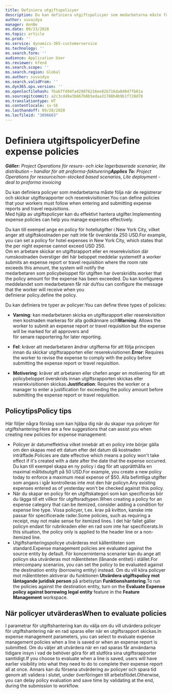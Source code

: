 ```yaml
---
title: Definiera utgiftspolicyer
description: Du kan definiera utgiftspolicyer som medarbetarna måste följa när de registrerar och skickar utgiftsrapporter och reserekvisitioner.
author: suvaidya
manager: AnnBe
ms.date: 09/23/2020
ms.topic: article
ms.prod: ''
ms.service: dynamics-365-customerservice
ms.technology: ''
ms.search.form: ''
audience: Application User
ms.reviewer: kfend
ms.search.scope: ''
ms.search.region: Global
ms.author: suvaidya
ms.search.validFrom: ''
ms.dyn365.ops.version: ''
ms.openlocfilehash: fbab7fd94fa429876216ee82b716da8d847fb01a
ms.sourcegitcommit: a2c3cd49a3b667b8b5edaa31788b4b9b1f728d78
ms.translationtype: HT
ms.contentlocale: sv-SE
ms.lasthandoff: 09/28/2020
ms.locfileid: "3896663"
---
```

# <a name="define-expense-policies"></a><span data-ttu-id="caafd-103">Definiera utgiftspolicyer</span><span class="sxs-lookup"><span data-stu-id="caafd-103">Define expense policies</span></span>

<span data-ttu-id="caafd-104">_**Gäller:** Project Operations för resurs- och icke lagerbaserade scenarier, lite distribution – handlar för att proforma-fakturering_</span><span class="sxs-lookup"><span data-stu-id="caafd-104">_**Applies To:** Project Operations for resource/non-stocked based scenarios, Lite deployment - deal to proforma invoicing_</span></span>

<span data-ttu-id="caafd-105">Du kan definiera policyer som medarbetarna måste följa när de registrerar och skickar utgiftsrapporter och reserekvisitioner.</span><span class="sxs-lookup"><span data-stu-id="caafd-105">You can define policies that your workers must follow when entering and submitting expense reports and travel requisitions.</span></span>         
<span data-ttu-id="caafd-106">Med hjälp av utgiftspolicyer kan du effektivt hantera utgifter.</span><span class="sxs-lookup"><span data-stu-id="caafd-106">Implementing expense policies can help you manage expenses effectively.</span></span>         

<span data-ttu-id="caafd-107">Du kan till exempel ange en policy för hotellutgifter i New York City, vilket anger att utgiftskostnaden per natt inte får överskrida 250 USD.</span><span class="sxs-lookup"><span data-stu-id="caafd-107">For example, you can set a policy for hotel expenses in New York City, which states that the per night expense cannot exceed USD 250.</span></span>       
<span data-ttu-id="caafd-108">Om en arbetare skickar en utgiftsrapport eller en reserekvisition där rumskostnaden överstiger det här beloppet meddelar systemet</span><span class="sxs-lookup"><span data-stu-id="caafd-108">If a worker submits an expense report or travel requisition where the room rate exceeds this amount, the system will notify the</span></span>         
<span data-ttu-id="caafd-109">medarbetaren som policybeloppet för utgiften har överskridits.</span><span class="sxs-lookup"><span data-stu-id="caafd-109">worker that the policy amount for the expense has been exceeded.</span></span> <span data-ttu-id="caafd-110">Du kan konfigurera meddelandet som medarbetaren får när du</span><span class="sxs-lookup"><span data-stu-id="caafd-110">You can configure the message that the worker will receive when you</span></span>        
<span data-ttu-id="caafd-111">definierar policy.</span><span class="sxs-lookup"><span data-stu-id="caafd-111">define the policy.</span></span>      
        
<span data-ttu-id="caafd-112">Du kan definiera tre typer av policyer:</span><span class="sxs-lookup"><span data-stu-id="caafd-112">You can define three types of policies:</span></span>         
        
- <span data-ttu-id="caafd-113">**Varning**: kan medarbetaren skicka en utgiftsrapport eller reserekvisition men kostnaden markeras för alla godkännare och</span><span class="sxs-lookup"><span data-stu-id="caafd-113">**Warning**: Allows the worker to submit an expense report or travel requisition but the expense will be marked for all approvers and</span></span>         
  <span data-ttu-id="caafd-114">för senare rapportering.</span><span class="sxs-lookup"><span data-stu-id="caafd-114">for later reporting.</span></span>        

- <span data-ttu-id="caafd-115">**Fel**: kräver att medarbetaren ändrar utgifterna för att följa principen innan du skickar utgiftsrapporten eller reserekvisitionen.</span><span class="sxs-lookup"><span data-stu-id="caafd-115">**Error**: Requires the worker to revise the expense to comply with the policy before submitting the expense report or travel requisition.</span></span>        
 
 - <span data-ttu-id="caafd-116">**Motivering**: kräver att arbetaren eller chefen anger en motivering för att policybeloppet överskrids innan utgiftsrapporten skickas eller reserekvisitionen skickas.</span><span class="sxs-lookup"><span data-stu-id="caafd-116">**Justification**: Requires the worker or a manager to enter a justification for exceeding the policy amount before submitting the expense report or travel requisition.</span></span>        

## <a name="policy-tips"></a><span data-ttu-id="caafd-117">Policytips</span><span class="sxs-lookup"><span data-stu-id="caafd-117">Policy tips</span></span>
<span data-ttu-id="caafd-118">Här följer några förslag som kan hjälpa dig när du skapar nya policyer för utgiftshantering:</span><span class="sxs-lookup"><span data-stu-id="caafd-118">Here are a few suggestions that can assist you when creating new policies for expense management:</span></span> 

- <span data-ttu-id="caafd-119">Policyer är datumeffektiva vilket innebär att en policy inte börjar gälla om den skapas med ett datum efter det datum då kostnaden inträffade.</span><span class="sxs-lookup"><span data-stu-id="caafd-119">Policies are date effective which means a policy won't take effect if it's created with a date after the date that the expense occurred.</span></span> <span data-ttu-id="caafd-120">Du kan till exempel skapa en ny policy i dag för att upprätthålla en maximal måltidsutgift på 50 USD.</span><span class="sxs-lookup"><span data-stu-id="caafd-120">For example, you create a new policy today to enforce a maximum meal expense of $50.</span></span> <span data-ttu-id="caafd-121">Alla befintliga utgifter som angavs i igår kontrolleras inte mot den här policyn.</span><span class="sxs-lookup"><span data-stu-id="caafd-121">Any existing expenses entered as of yesterday won't be checked against this policy.</span></span>
- <span data-ttu-id="caafd-122">När du skapar en policy för en utgiftskategori som kan specificeras bör du lägga till ett villkor för utgiftsradtypen.</span><span class="sxs-lookup"><span data-stu-id="caafd-122">When creating a policy for an expense category that can be itemized, consider adding a condition for expense line type.</span></span> <span data-ttu-id="caafd-123">Vissa policyer, t.ex. krav på kvitton, kanske inte passar för specificerade rader.</span><span class="sxs-lookup"><span data-stu-id="caafd-123">Some policies, such as requiring a receipt, may not make sense for itemized lines.</span></span> <span data-ttu-id="caafd-124">I det här fallet gäller policyn endast för rubrikraden eller en rad som inte har specificerats.</span><span class="sxs-lookup"><span data-stu-id="caafd-124">In this situation, the policy only is applied to the header line or a non-itemized line.</span></span> 
- <span data-ttu-id="caafd-125">Utgiftshanteringspolicye utvärderas mot källentiteten som standard.</span><span class="sxs-lookup"><span data-stu-id="caafd-125">Expense management policies are evaluated against the source entity by default.</span></span> <span data-ttu-id="caafd-126">För koncerninterna scenarier kan du ange att policyn ska utvärderas mot målentiteten (lånande entitet) i stället.</span><span class="sxs-lookup"><span data-stu-id="caafd-126">For intercompany scenarios, you can set the policy to be evaluated against the destination entity (borrowing entity) instead.</span></span> <span data-ttu-id="caafd-127">Om du vill köra policyer mot målentiteten aktiverar du funktionen **Utvärdera utgiftspolicy mot låntagande juridisk person** på arbetsytan **Funktionshantering**.</span><span class="sxs-lookup"><span data-stu-id="caafd-127">To run the policies against the destination entity, turn on the **Evaluate Expense policy against borrowing legal entity** feature in the **Feature Management** workspace.</span></span>

## <a name="when-to-evaluate-policies"></a><span data-ttu-id="caafd-128">När policyer utvärderas</span><span class="sxs-lookup"><span data-stu-id="caafd-128">When to evaluate policies</span></span>

<span data-ttu-id="caafd-129">I parametrar för utgiftshantering kan du välja om du vill utvärdera policyer för utgiftshantering när en rad sparas eller när en utgiftsrapport skickas.</span><span class="sxs-lookup"><span data-stu-id="caafd-129">In expense management parameters, you can select to evaluate expense management policies when a line is saved or when an expense report is submitted.</span></span> <span data-ttu-id="caafd-130">Om du väljer att utvärdera när en rad sparas får användarna tidigare insyn i vad de behöver göra för att slutföra sina utgiftsrapporter samtidigt.</span><span class="sxs-lookup"><span data-stu-id="caafd-130">If you choose to evaluate when a line is saved, users will have earlier visibility into what they need to do to complete their expense report all at once.</span></span> <span data-ttu-id="caafd-131">Annars kan du försena utvärdering av policyer och spara tid genom att validera i slutet, under överföringen till arbetsflödet.</span><span class="sxs-lookup"><span data-stu-id="caafd-131">Otherwise, you can delay policy evaluation and save time by validating at the end, during the submission to workflow.</span></span>
